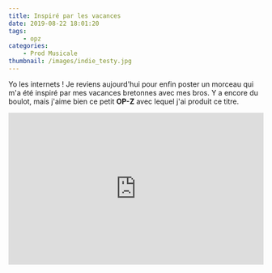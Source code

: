 ```yaml
---
title: Inspiré par les vacances
date: 2019-08-22 18:01:20
tags:
    - opz
categories:
    - Prod Musicale
thumbnail: /images/indie_testy.jpg
---
```


Yo les internets ! Je reviens aujourd'hui pour enfin poster un morceau qui m'a été inspiré par mes vacances bretonnes avec mes bros. Y a encore du boulot, mais j'aime bien ce petit **OP-Z** avec lequel j'ai produit ce titre.

<iframe width="100%" height="300" scrolling="no" frameborder="no" allow="autoplay" src="https://w.soundcloud.com/player/?url=https%3A//api.soundcloud.com/tracks/669519803&color=%23ff5500&auto_play=false&hide_related=false&show_comments=true&show_user=true&show_reposts=false&show_teaser=true&visual=true"></iframe><!-- markdownlint-disable MD033 -->
